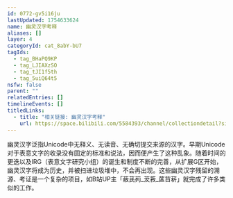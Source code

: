 ```yaml
---
id: 0772-gv5i16ju
lastUpdated: 1754633624
name: 幽灵汉字考释
aliases: []
layer: 4
categoryId: cat_8abY-bU7
tagIds:
  - tag_BHaPQ9KP
  - tag_LJIAXzSO
  - tag_tJI1f5th
  - tag_5uiQ64t5
nsfw: false
parent: ""
relatedEntries: []
timelineEvents: []
titledLinks:
  - title: "相关链接: 幽灵汉字考释"
    url: https://space.bilibili.com/5584393/channel/collectiondetail?sid=1659998
---
```


幽灵汉字泛指Unicode中无释义、无读音、无确切提交来源的汉字。早期Unicode对于表意文字的收录没有固定的标准和说法，因而便产生了这种乱象。随着时间的更迭以及IRG（表意文字研究小组）的诞生和制度不断的完善，从扩展G区开始，幽灵汉字将成为历史，并被扫进垃圾堆中，不会再出现。这些幽灵汉字残留的溯源、考证是一个复杂的项目，如B站UP主「蔽芪茢_茇䓮_蓲䒤菥」就完成了许多类似的工作。